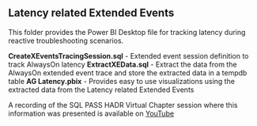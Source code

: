 ## Latency related Extended Events 
This folder provides the Power BI Desktop file for tracking latency during reactive troubleshooting scenarios.

**CreateXEventsTracingSession.sql** - Extended event session definition to track AlwaysOn latency
**ExtractXEData.sql** - Extract the data from the AlwaysOn extended event trace and store the extracted data in a tempdb table
**AG Latency.pbix** - Provides easy to use visualizations using the extracted data from the Latency related Extended Events

A recording of the SQL PASS HADR Virtual Chapter session where this information was presented is available on [YouTube](https://youtu.be/r_nLq---DQg?t=7m4s)
